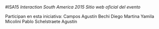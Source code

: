 #ISA15
*Interaction South America 2015*
_Sitio web oficial del evento_

Participan en esta iniciativa:
Campos Agustín 
Bechi Diego
Martina Yamila 
Micolini Pablo 
Schelstraete Agustín